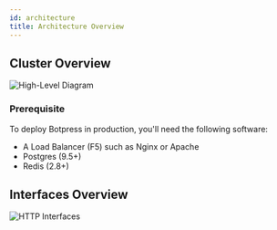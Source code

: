 ```yaml
---
id: architecture
title: Architecture Overview
---
```


## Cluster Overview

![High-Level Diagram](/img/bp-cluster.png)

### Prerequisite

To deploy Botpress in production, you'll need the following software:

- A Load Balancer (F5) such as Nginx or Apache
- Postgres (9.5+)
- Redis (2.8+)

## Interfaces Overview

![HTTP Interfaces](/img/http-interfaces.png)
